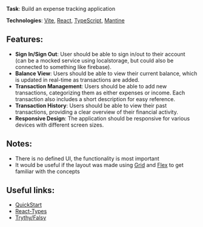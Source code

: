 **Task**: Build an expense tracking application

**Technologies**: [Vite](https://vitejs.dev/), [React](https://react.dev/), [TypeScript](https://www.typescriptlang.org/), [Mantine](https://mantine.dev/)

## Features:
- **Sign In/Sign Out**: User should be able to sign in/out to their account (can be a mocked service using localstorage, but could also be connected to something like firebase).
- **Balance View**: Users should be able to view their current balance, which is updated in real-time as transactions are added.
- **Transaction Management**: Users should be able to add new transactions, categorizing them as either expenses or income. Each transaction also includes a short description for easy reference.
- **Transaction History**: Users should be able to view their past transactions, providing a clear overview of their financial activity.
- **Responsive Design**: The application should be responsive for various devices with different screen sizes.

## Notes:
- There is no defined UI, the functionality is most important
- It would be useful if the layout was made using [Grid](https://mantine.dev/core/grid/) and [Flex](https://mantine.dev/core/flex/) to get familiar with the concepts

## Useful links:
- [QuickStart](https://react.dev/learn)
- [React-Types](https://dev.to/itswillt/explaining-reacts-types-940)
- [Trythy/Falsy](https://www.learn-ts.org/en/Truthy_and_Falsy)
